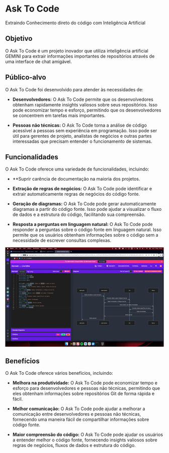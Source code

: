 # Ask To Code
Extraindo Conhecimento direto do código com Inteligência Artificial

## Objetivo

O Ask To Code é um projeto inovador que utiliza inteligência artificial GEMINI para extrair informações importantes de repositórios através de uma interface de chat amigável.

## Público-alvo

O Ask To Code foi desenvolvido para atender às necessidades de:

- **Desenvolvedores:** O Ask To Code permite que os desenvolvedores obtenham rapidamente insights valiosos sobre seus repositórios. Isso pode economizar tempo e esforço, permitindo que os desenvolvedores se concentrem em tarefas mais importantes.
  
- **Pessoas não técnicas:** O Ask To Code torna a análise de código acessível a pessoas sem experiência em programação. Isso pode ser útil para gerentes de projeto, analistas de negócios e outras partes interessadas que precisam entender o funcionamento de sistemas.

## Funcionalidades

O Ask To Code oferece uma variedade de funcionalidades, incluindo:

- **Suprir carência de documentação na maioria dos projetos.

- **Extração de regras de negócios:** O Ask To Code pode identificar e extrair automaticamente regras de negócios do código fonte. 
  
- **Geração de diagramas:** O Ask To Code pode gerar automaticamente diagramas a partir do código fonte. Isso pode ajudar a visualizar o fluxo de dados e a estrutura do código, facilitando sua compreensão.
  
- **Resposta a perguntas em linguagem natural:** O Ask To Code pode responder a perguntas sobre o código fonte em linguagem natural. Isso permite que os usuários obtenham informações sobre o código sem a necessidade de escrever consultas complexas.

![Diagrama](diagram.jpeg)

## Benefícios

O Ask To Code oferece vários benefícios, incluindo:

- **Melhora na produtividade:** O Ask To Code pode economizar tempo e esforço para desenvolvedores e pessoas não técnicas, permitindo que eles obtenham informações sobre repositórios Git de forma rápida e fácil.
  
- **Melhor comunicação:** O Ask To Code pode ajudar a melhorar a comunicação entre desenvolvedores e pessoas não técnicas, fornecendo uma maneira fácil de compartilhar informações sobre código fonte.
  
- **Maior compreensão do código:** O Ask To Code pode ajudar os usuários a entender melhor o código fonte, fornecendo insights valiosos sobre regras de negócios, fluxos de dados e estrutura do código.



